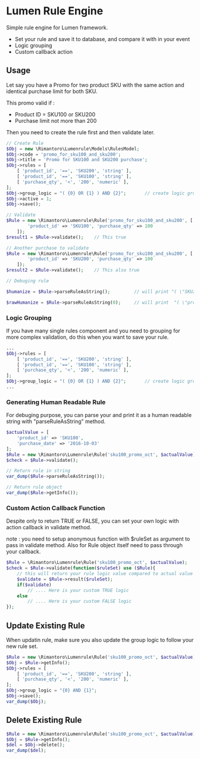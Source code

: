# Lumen Rule Engine

Simple rule engine for Lumen framework. 

  - Set your rule and save it to database, and compare it with in your event
  - Logic grouping
  - Custom callback action

## Usage

Let say you have a Promo for two product SKU with the same action and identical purchase limit for both SKU.

This promo valid if :
- Product ID = SKU100 or SKU200
- Purchase limit not more than 200

Then you need to create the rule first and then validate later.

```php
// Create Rule
$Obj = new \Rimantoro\Lumenrule\Models\RulesModel;
$Obj->code = 'promo_for_sku100_and_sku200';
$Obj->title = 'Promo for SKU100 and SKU200 purchase';
$Obj->rules = [
    [ 'product_id', '==', 'SKU200', 'string' ],
    [ 'product_id', '==', 'SKU100', 'string' ],
    [ 'purchase_qty', '<', '200', 'numeric' ],
];
$Obj->group_logic = "( {0} OR {1} ) AND {2}";       // create logic group based on rules
$Obj->active = 1;
$Obj->save();

// Validate
$Rule = new \Rimantoro\Lumenrule\Rule('promo_for_sku100_and_sku200', [
        'product_id' => 'SKU100', 'purchase_qty' => 100
    ]);
$result1 = $Rule->validate();    // This true

// Another purchase to validate
$Rule = new \Rimantoro\Lumenrule\Rule('promo_for_sku100_and_sku200', [
        'product_id' => 'SKU200', 'purchase_qty' => 100
    ]);
$result2 = $Rule->validate();    // This also true

// Debuging rule

$humanize = $Rule->parseRuleAsString();         // will print "( \"SKU200\" == \"SKU200\" OR \"SKU200\" == \"SKU100\" ) AND 100 < 200"

$rawHumanize = $Rule->parseRuleAsString(0);     // will print  "( \"product_id\" == \"SKU200\" OR \"product_id\" == \"SKU100\" ) AND purchase_qty < 200"

```

### Logic Grouping

If you have many single rules component and you need to grouping for more complex validation, do this when you want to save your rule.

```php
...
$Obj->rules = [
    [ 'product_id', '==', 'SKU200', 'string' ],
    [ 'product_id', '==', 'SKU100', 'string' ],
    [ 'purchase_qty', '<', '200', 'numeric' ],
];
$Obj->group_logic = "( {0} OR {1} ) AND {2}";       // create logic group based on rules
...
``` 

### Generating Human Readable Rule

For debuging purpose, you can parse your and print it as a human readable string with "parseRuleAsString" method.

```php
$actualValue = [
    'product_id' => 'SKU100',
    'purchase_date' => '2016-10-03'
];
$Rule = new \Rimantoro\Lumenrule\Rule('sku100_promo_oct', $actualValue);
$check = $Rule->validate();

// Return rule in string
var_dump($Rule->parseRuleAsString());

// Return rule object
var_dump($Rule->getInfo());
```

### Custom Action Callback Function

Despite only to return TRUE or FALSE, you can set your own logic with action callback in validate method.

note : you need to setup anonymous function with $ruleSet as argument to pass in validate method. Also for Rule object itself need to pass through your callback.

```php
$Rule = \Rimantoro\Lumenrule\Rule('sku100_promo_oct', $actualValue);
$check = $Rule->validate(function($ruleSet) use ($Rule){
    // this will return your rule logic value compared to actual value
    $validate = $Rule->result($ruleSet);
    if($validate)
        // .... Here is your custom TRUE logic
    else
        // .... Here is your custom FALSE logic
});
```


## Update Existing Rule

When updatin rule, make sure you also update the group logic to follow your new rule set.

```php
$Rule = new \Rimantoro\Lumenrule\Rule('sku100_promo_oct', $actualValue);
$Obj = $Rule->getInfo();
$Obj->rules = [
    [ 'product_id', '==', 'SKU200', 'string' ],
    [ 'purchase_qty', '<', '200', 'numeric' ],
];
$Obj->group_logic = "{0} AND {1}";
$Obj->save();
var_dump($Obj);
```

## Delete Existing Rule

```php
$Rule = new \Rimantoro\Lumenrule\Rule('sku100_promo_oct', $actualValue);
$Obj = $Rule->getInfo();
$del = $Obj->delete();
var_dump($del);
```
